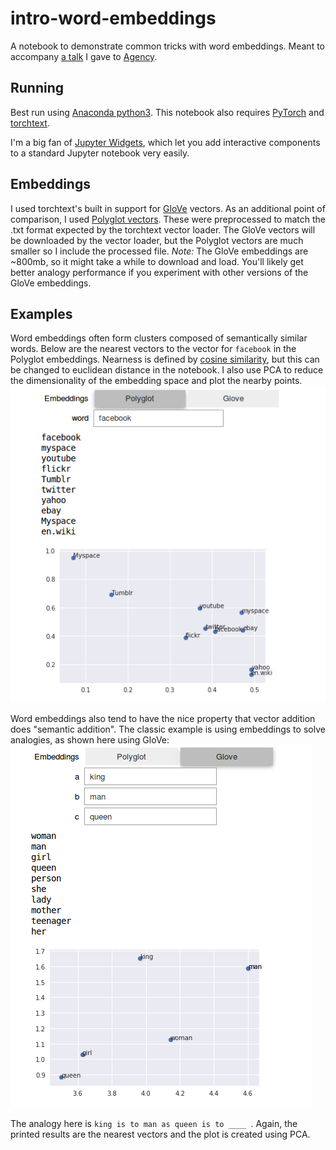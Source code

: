 # intro-word-embeddings

A notebook to demonstrate common tricks with word embeddings. Meant to accompany [a talk](https://gtagency.github.io/2018/nlp-fundamentals)
I gave to [Agency](https://gtagency.github.io/).

## Running

Best run using [Anaconda python3](https://www.anaconda.com/download/).
This notebook also requires [PyTorch](https://pytorch.org/) and [torchtext](https://github.com/pytorch/text).

I'm a big fan of [Jupyter Widgets](https://ipywidgets.readthedocs.io/en/stable/examples/Widget%20Basics.html),
which let you add interactive components to a standard Jupyter notebook very easily.

## Embeddings
I used torchtext's built in support for [GloVe](https://nlp.stanford.edu/projects/glove/) vectors.
As an additional point of comparison, I used [Polyglot vectors](https://sites.google.com/site/rmyeid/projects/polyglot).
These were preprocessed to match the .txt format expected by the torchtext vector loader.
The GloVe vectors will be downloaded by the vector loader, but the Polyglot vectors are much smaller so I
include the processed file. *Note:* The GloVe embeddings are ~800mb, so it might take a while to download and load.
You'll likely get better analogy performance if you experiment with other versions of the GloVe embeddings.

## Examples
Word embeddings often form clusters composed of semantically similar words. Below are the nearest vectors to the vector for `facebook` in the Polyglot embeddings. Nearness is defined by [cosine similarity](https://en.wikipedia.org/wiki/Cosine_similarity),
but this can be changed to euclidean distance in the notebook. I also use PCA to reduce the dimensionality of the embedding space and plot the nearby points.
![](images/poly_social.png)

Word embeddings also tend to have the nice property that vector addition does "semantic addition". The classic example is using embeddings to solve analogies, as shown here using GloVe:
![](images/glove_analogy.png)

The analogy here is `king is to man as queen is to ____ `.
Again, the printed results are the nearest vectors and the plot is created using PCA.
